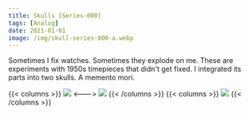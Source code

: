 ```yaml
---
title: Skulls [Series-000]
tags: [Analog]
date: 2021-01-01
image: /img/skull-series-000-a.webp
---
```


Sometimes I fix watches. Sometimes they explode on me. These are experiments with 1950s timepieces that didn't get fixed. I integrated its parts into two skulls. A memento mori.

{{< columns >}}
![](/img/skull-series-000-d.webp)
<--->
![](/img/skull-series-000-c.webp)
{{< /columns >}}
{{< columns >}}
![](/img/skull-series-000-b.webp)
{{< /columns >}}